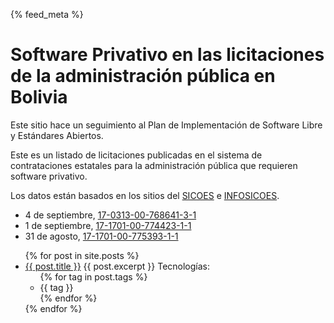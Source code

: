 {% feed_meta %}

# Software Privativo en las licitaciones de la administración pública en Bolivia

Este sitio hace un seguimiento al Plan de Implementación de Software
Libre y Estándares Abiertos.

Este es un listado de licitaciones publicadas en el sistema de contrataciones
estatales para la administración pública que requieren software privativo.

Los datos están basados en los sitios del [SICOES](https://www.sicoes.gob.bo/) e [INFOSICOES](http://www.sicoes.com.bo/).

- 4 de septiembre, [17-0313-00-768641-3-1](17-0313-00-768641-3-1)
- 1 de septiembre, [17-1701-00-774423-1-1](17-1701-00-774423-1-1)
- 31 de agosto, [17-1701-00-775393-1-1](17-1701-00-775393-1-1)

<ul>
  {% for post in site.posts %}
    <li>
      <a href="{{ post.url | absolute_url }}">{{ post.title }}</a>
	     {{ post.excerpt }}
       Tecnologías:
       <ul>
         {% for tag in post.tags %}
         <li>{{ tag }}</li>
         {% endfor %}
       </ul>
    </li>
  {% endfor %}
</ul>
